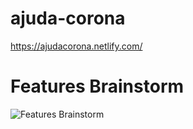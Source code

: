 # ajuda-corona
https://ajudacorona.netlify.com/

# Features Brainstorm
![Features Brainstorm](https://github.com/jairpgjunior/ajuda-corona/blob/master/brainstorm-ajudacorona.com.png)

